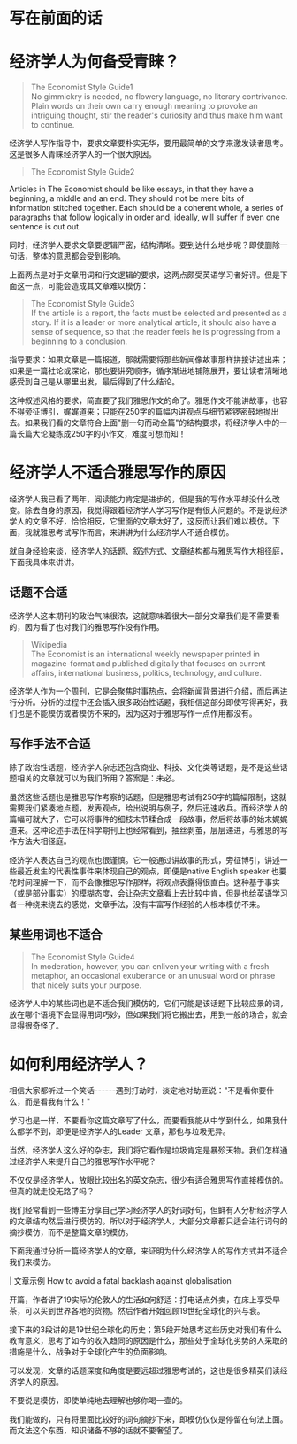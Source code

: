 
# 写在前面的话
# 经济学人为何备受青睐？

> The Economist Style Guide1  
No gimmickry is needed, no flowery language, no literary contrivance. Plain words on their own carry enough meaning to provoke an intriguing thought, stir the reader\'s curiosity and thus make him want to continue.

经济学人写作指导中，要求文章要朴实无华，要用最简单的文字来激发读者思考。这是很多人青睐经济学人的一个很大原因。

> The Economist Style Guide2

Articles in The Economist should be like essays, in that they have a beginning, a middle and an end. They should not be mere bits of information stitched together. Each should be a coherent whole, a series of paragraphs that follow logically in order and, ideally, will suffer if even one sentence is cut out.

同时，经济学人要求文章要逻辑严密，结构清晰。要到达什么地步呢？即使删除一句话，整体的意思都会受到影响。

上面两点是对于文章用词和行文逻辑的要求，这两点颇受英语学习者好评。但是下面这一点，可能会造成其文章难以模仿：

> The Economist Style Guide3  
If the article is a report, the facts must be selected and presented as a story. If it is a leader or more analytical article, it should also have a sense of sequence, so that the reader feels he is progressing from a beginning to a conclusion.

指导要求：如果文章是一篇报道，那就需要将那些新闻像故事那样拼接讲述出来；如果是一篇社论或深论，那也要讲究顺序，循序渐进地铺陈展开，要让读者清晰地感受到自己是从哪里出发，最后得到了什么结论。

这种叙述风格的要求，简直要了我们雅思作文的命了。雅思作文不能讲故事，也容不得旁征博引，娓娓道来；只能在250字的篇幅内讲观点与细节紧锣密鼓地抛出去。如果我们看的文章符合上面"删一句而动全篇"的结构要求，将经济学人中的一篇长篇大论凝练成250字的小作文，难度可想而知！

# 经济学人不适合雅思写作的原因

经济学人我已看了两年，阅读能力肯定是进步的，但是我的写作水平却没什么改变。除去自身的原因，我觉得跟着经济学人学习写作是有很大问题的。不是说经济学人的文章不好，恰恰相反，它里面的文章太好了，这反而让我们难以模仿。下面，我就雅思考试写作而言，来讲讲为什么经济学人不适合模仿。

就自身经验来谈，经济学人的话题、叙述方式、文章结构都与雅思写作大相径庭，下面我具体来讲讲。

## 话题不合适

经济学人这本期刊的政治气味很浓，这就意味着很大一部分文章我们是不需要看的，因为看了也对我们的雅思写作没有作用。

> Wikipedia  
The Economist is an international weekly newspaper printed in magazine-format and published digitally that focuses on current affairs, international business, politics, technology, and culture.

经济学人作为一个周刊，它是会聚焦时事热点，会将新闻背景进行介绍，而后再进行分析。分析的过程中还会插入很多政治性话题，我相信这部分即使写得再好，我们也是不能模仿或者模仿不来的，因为这对于雅思写作一点作用都没有。

## 写作手法不合适

除了政治性话题，经济学人杂志还包含商业、科技、文化类等话题，是不是这些话题相关的文章就可以为我们所用？答案是：未必。

虽然这些话题也是雅思写作考察的话题，但是雅思考试有250字的篇幅限制，这就需要我们紧凑地点题，发表观点，给出说明与例子，然后迅速收兵。而经济学人的篇幅可就大了，它可以将事件的细枝末节糅合成一段故事，然后将故事的始末娓娓道来。这种论述手法在科学期刊上也经常看到，抽丝剥茧，层层递进，与雅思的写作方法大相径庭。

经济学人表达自己的观点也很谨慎。它一般通过讲故事的形式，旁征博引，讲述一些最近发生的代表性事件来体现自己的观点，即便是native English speaker 也要花时间理解一下，而不会像雅思写作那样，将观点表露得很直白。这种基于事实（或是部分事实）的模糊态度，会让杂志文章看上去比较中肯，但是也给英语学习者一种绕来绕去的感觉，文章手法，没有丰富写作经验的人根本模仿不来。

## 某些用词也不适合

> The Economist Style Guide4  
In moderation, however, you can enliven your writing with a fresh metaphor, an occasional exuberance or an unusual word or phrase that nicely suits your purpose.

经济学人中的某些词也是不适合我们模仿的，它们可能是该话题下比较应景的词，放在哪个语境下会显得用词巧妙，但如果我们将它搬出去，用到一般的场合，就会显得很奇怪了。

# 如何利用经济学人？

相信大家都听过一个笑话------遇到打劫时，淡定地对劫匪说："不是看你要什么，而是看我有什么！"

学习也是一样，不要看你这篇文章写了什么，而要看我能从中学到什么，如果我什么都学不到，即便是经济学人的Leader 文章，那也与垃圾无异。

当然，经济学人这么好的杂志，我们将它看作是垃圾肯定是暴殄天物。我们怎样通过经济学人来提升自己的雅思写作水平呢？

不仅仅是经济学人，放眼比较出名的英文杂志，很少有适合雅思写作直接模仿的。但真的就走投无路了吗？

我们经常看到一些博主分享自己学习经济学人的好词好句，但鲜有人分析经济学人的文章结构然后进行模仿的。所以对于经济学人，大部分文章都只适合进行词句的摘抄模仿，而不是整篇文章的模仿。

下面我通过分析一篇经济学人的文章，来证明为什么经济学人的写作方式并不适合我们来模仿。

| 文章示例 How to avoid a fatal backlash against globalisation

开篇，作者讲了19实际的伦敦人的生活如何舒适：打电话点外卖，在床上享受早茶，可以买到世界各地的货物。然后作者开始回顾19世纪全球化的兴与衰。

接下来的3段讲的是19世纪全球化的历史；第5段开始思考这些历史对我们有什么教育意义，思考了如今的收入趋同的原因是什么，那些处于全球化劣势的人采取的措施是什么，战争对于全球化产生的负面影响。

可以发现，文章的话题深度和角度是要远超过雅思考试的，这也是很多精英们读经济学人的原因。

不要说是模仿，即使单纯地去理解也够你喝一壶的。

我们能做的，只有将里面比较好的词句摘抄下来，即模仿仅仅是停留在句法上面。而文法这个东西，知识储备不够的话就不要奢望了。

